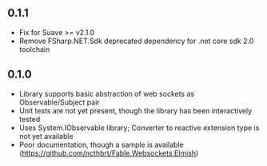 ## 0.1.1
- Fix for Suave >= v2.1.0 
- Remove FSharp.NET.Sdk deprecated dependency for .net core sdk 2.0 toolchain 

## 0.1.0
- Library supports basic abstraction of web sockets as Observable/Subject pair
- Unit tests are not yet present, though the library has been interactively tested
- Uses System.IObservable library; Converter to reactive extension type is not yet available
- Poor documentation, though a sample is available (https://github.com/ncthbrt/Fable.Websockets.Elmish)

